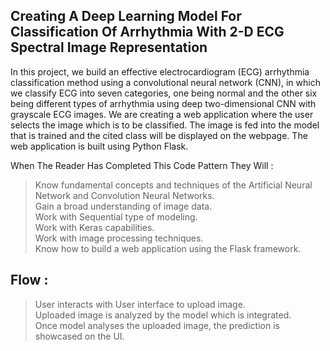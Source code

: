 Creating A Deep Learning Model For Classification Of Arrhythmia With 2-D ECG Spectral Image Representation
-----
In this project, we build an effective electrocardiogram (ECG) arrhythmia classification method using a convolutional neural network (CNN), in which we classify ECG into seven categories, one being normal and the other six being different types of arrhythmia using deep two-dimensional CNN with grayscale ECG images. We are creating a web application where the user selects the image which is to be classified. The image is fed into the model that is trained and the cited class will be displayed on the webpage. The web application is built using Python Flask.

When The Reader Has Completed This Code Pattern They Will :

>Know fundamental concepts and techniques of the Artificial Neural Network and Convolution Neural Networks.<br>
Gain a broad understanding of image data.<br>
Work with Sequential type of modeling.<br>
Work with Keras capabilities.<br>
Work with image processing techniques.<br>
Know how to build a web application using the Flask framework.

Flow :
---
>User interacts with User interface to upload image.<br>
Uploaded image is analyzed by the model which is integrated.<br>
Once model analyses the uploaded image, the prediction is showcased on the UI.<br>



